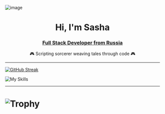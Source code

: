 


![image](https://github.com/user-attachments/assets/414aedfb-e605-4d6e-9a84-1c5f0636ef4a)


<div id="header" align="center">
  <h1>Hi, I'm Sasha</h1>
  <h3>
    <a href="https://github.com/SephirothAgent/SephirothAgent/wiki/Home">Full Stack Developer from Russia</a>
  </h3>
  <p>🎮 Scripting sorcerer weaving tales through code 🎮</p>
</div>

---

[![GitHub Streak](https://github-readme-streak-stats.herokuapp.com?user=SephirothAgent&theme=highcontrast&hide_border=true&card_width=1000)](https://git.io/streak-stats)

![My Skills](https://skillicons.dev/icons?i=unreal,gamemakerstudio,godot,java,py,js,dotnet,html,pytorch,git,github,stackoverflow,anaconda,npm,figma,sketchup,ae,ps,xd,ai,ableton,visualstudio,vscode,idea,pycharm,bash,powershell,notion,obsidian,discord)

---

<div id="header" align=.5>
  <h1><img src="https://github-profile-trophy.vercel.app/?username=SephirothAgent&title=Commits,Followers&theme=juicyfresh" alt="Trophy" /></h1>
</div>
          
